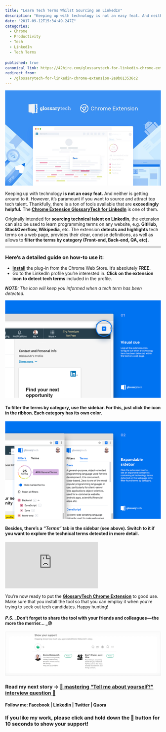 ```yaml
---
title: "Learn Tech Terms Whilst Sourcing on LinkedIn"
description: "Keeping up with technology is not an easy feat. And neither is getting around to it. However, it’s paramount if you want to source and attract top tech talent. Thankfully, there is a ton of tools…"
date: "2017-09-12T15:34:49.247Z"
categories: 
  - Chrome
  - Productivity
  - Tech
  - LinkedIn
  - Tech Terms

published: true
canonical_link: https://42hire.com/glossarytech-for-linkedin-chrome-extension-2e9b013536c2
redirect_from:
  - /glossarytech-for-linkedin-chrome-extension-2e9b013536c2
---
```


![](./asset-1.jpeg)

Keeping up with technology **is not an easy feat.** And neither is getting around to it. However, it’s paramount if you want to source and attract top tech talent. Thankfully, there is a ton of tools available that are **exceedingly helpful.** The [**Chrome Extension GlossaryTech for LinkedIn**](https://glossarytech.com/plugin) is one of them.

Originally intended for **sourcing technical talent on LinkedIn**, the extension can also be used to learn programming terms on any website, e.g. **GitHub, StackOverflow, Wikipedia**, etc. The extension **detects and highlights** tech terms on a web page, provides their clear, concise definitions, as well as allows to **filter the terms by category (Front-end, Back-end, QA, etc).**

---

### Here’s a detailed guide on how-to use it:

-   [**Install**](https://chrome.google.com/webstore/detail/glossarytech-for-linkedin/lkfaknngnekohfmljebdikgefjfhkgkp?hl=en) the plug-in from the Chrome Web Store. It’s absolutely **FREE.**
-   Go to the LinkedIn profile you’re interested in. **Click on the extension icon** **to detect tech terms** included in the profile.

**_NOTE:_** _The icon will keep you informed when a tech term has been detected._

![](./asset-2.png)

#### To filter the terms by category, use the sidebar. For this, just click the icon in the ribbon. **Each category has its own color.**

![**Hover your mouse** over highlighted terms to see their description in a small overlay.](./asset-3.png)

#### Besides, there’s a **_“Terms”_** tab in the sidebar (see above). Switch to it if you want to explore the technical terms detected in more detail.

<Embed src="https://www.youtube.com/embed/rSUNMvzve-Q?feature=oembed" aspectRatio={undefined} caption="**FYI,** there’s is a quick video on **how-to** use the extension." />

You’re now ready to put the [**GlossaryTech Chrome Extension**](https://glossarytech.com/plugin) to good use. Make sure that you install the tool so that you can employ it when you’re trying to seek out tech candidates. Happy hunting!

#### **_P.S._** _Don’t forget to share the tool with your friends and colleagues — the more the merrier… _😜

![](./asset-4.gif)

### Read my next story → [🔎 mastering “Tell me about yourself?” interview question 🤔](https://medium.com/42hire-don-t-panic-just-hire/mastering-the-tell-me-about-yourself-job-interview-question-fe790ba17c73)

#### Follow me: [Facebook](https://www.facebook.com/diskevichh) | [LinkedIn](https://www.linkedin.com/in/denisdinkevich/) | [Twitter](https://twitter.com/diskevi4) | [Quora](https://www.quora.com/profile/Denis-Dinkevich)

### If you like my work, please click and hold down the 👏 button for 10 seconds to show your support!
